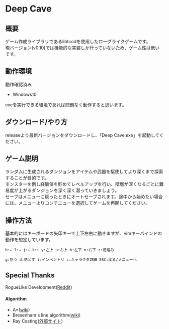 # Deep Cave
## 概要
ゲーム作成ライブラリであるlibtcodを使用したローグライクゲームです。  
現バージョン(v0.10)では機能的な実装しか行っていないため、ゲーム性は低いです。  

## 動作環境
動作確認済み
* Windows10  

exeを実行できる環境であれば問題なく動作すると思います。  

## ダウンロード/やり方
releaseより最新バージョンをダウンロードし、「Deep Cave.exe」を起動してください。  

## ゲーム説明
ランダムに生成されるダンジョンをアイテムや武器を駆使してより深くまで探索することが目的です。  
モンスターを倒し経験値を貯めてレベルアップを行い、階層が深くなるごとに難易度が上がるダンジョンを深く深く潜っていきましょう。  
セーブはメニューに戻ったときにオートセーブされます。途中から始めたい場合には、メニューよりコンテニューを選択してゲームを再開してください。

## 操作方法
基本的にはキーボードの矢印キーで上下左右に動きますが、vimキーバインドの動作を想定しています。　　

    h:← l:→ j:↓ k:↑ y:左上 u:右上 b:左下 n:右下 z:足踏み  
    
    g:拾う d:落とす i:インベントリ c:キャラクタ詳細 ESC:戻る/メニューへ

## Special Thanks
RogueLike Development([Reddit](https://www.reddit.com/r/roguelikedev/))  

#### Algorithm
* A*([wiki](https://ja.wikipedia.org/wiki/A*))  
* Bresenham's line algorithm([wiki](https://bit.ly/30xchTm "https://ja.wikipedia.org/wiki/ブレゼンハムのアルゴリズム"))  
* Ray Casting([外部サイト](https://sites.google.com/site/jicenospam/visibilitydetermination))  
